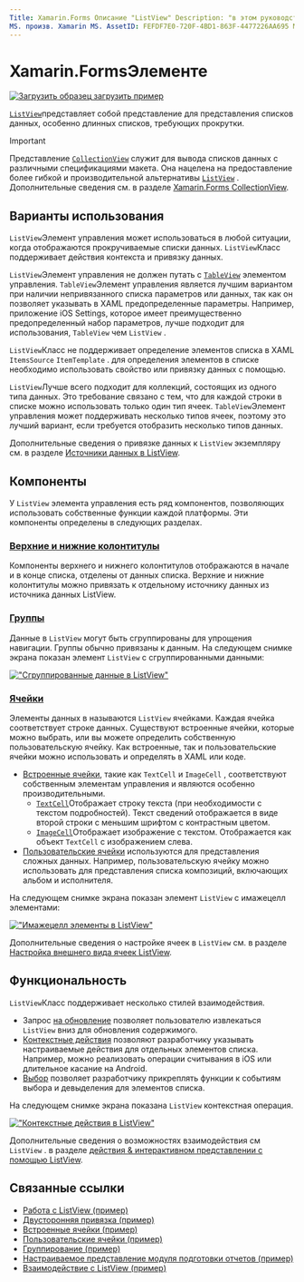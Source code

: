 ```yaml
---
Title: Xamarin.Forms Описание "ListView" Description: "в этом руководство описывается Xamarin.Forms ListView, который можно использовать для представления данных в интерактивных списках".
MS. произв. Xamarin MS. AssetID: FEFDF7E0-720F-4BD1-863F-4477226AA695 MS. Technology: Xamarin-Forms author: давидбритч MS. author: дабритч МС. Дата: 09/04/2019 No-Loc: [ Xamarin.Forms , Xamarin.Essentials ]
---
```


# <a name="xamarinforms-listview"></a>Xamarin.FormsЭлементе

[![Загрузить образец](~/media/shared/download.png) загрузить пример](https://docs.microsoft.com/samples/xamarin/xamarin-forms-samples/workingwithlistview)

[`ListView`](xref:Xamarin.Forms.ListView)представляет собой представление для представления списков данных, особенно длинных списков, требующих прокрутки.

> [!IMPORTANT]
> Представление [`CollectionView`](xref:Xamarin.Forms.CollectionView) служит для вывода списков данных с различными спецификациями макета. Она нацелена на предоставление более гибкой и производительной альтернативы [`ListView`](xref:Xamarin.Forms.ListView) . Дополнительные сведения см. в разделе [Xamarin.Forms CollectionView](~/xamarin-forms/user-interface/collectionview/index.md).

## <a name="use-cases"></a>Варианты использования

`ListView`Элемент управления может использоваться в любой ситуации, когда отображаются прокручиваемые списки данных. `ListView`Класс поддерживает действия контекста и привязку данных.

`ListView`Элемент управления не должен путать с [`TableView`](~/xamarin-forms/user-interface/tableview.md) элементом управления. `TableView`Элемент управления является лучшим вариантом при наличии непривязанного списка параметров или данных, так как он позволяет указывать в XAML предопределенные параметры. Например, приложение iOS Settings, которое имеет преимущественно предопределенный набор параметров, лучше подходит для использования, `TableView` чем `ListView` .

`ListView`Класс не поддерживает определение элементов списка в XAML `ItemsSource` `ItemTemplate` . для определения элементов в списке необходимо использовать свойство или привязку данных с помощью.

`ListView`Лучше всего подходит для коллекций, состоящих из одного типа данных. Это требование связано с тем, что для каждой строки в списке можно использовать только один тип ячеек. `TableView`Элемент управления может поддерживать несколько типов ячеек, поэтому это лучший вариант, если требуется отобразить несколько типов данных.

Дополнительные сведения о привязке данных к `ListView` экземпляру см. в разделе [Источники данных в ListView](~/xamarin-forms/user-interface/listview/data-and-databinding.md).

## <a name="components"></a>Компоненты

У `ListView` элемента управления есть ряд компонентов, позволяющих использовать собственные функции каждой платформы. Эти компоненты определены в следующих разделах.

### <a name="headers-and-footers"></a>[Верхние и нижние колонтитулы](customizing-list-appearance.md#headers-and-footers)

Компоненты верхнего и нижнего колонтитулов отображаются в начале и в конце списка, отделены от данных списка. Верхние и нижние колонтитулы можно привязать к отдельному источнику данных из источника данных ListView.

### <a name="groups"></a>[Группы](customizing-list-appearance.md#grouping)

Данные в `ListView` могут быть сгруппированы для упрощения навигации. Группы обычно привязаны к данным. На следующем снимке экрана показан элемент `ListView` с сгруппированными данными:

[!["Сгруппированные данные в ListView"](images/grouping-depth-cropped.png)](images/grouping-depth.png#lightbox "Сгруппированные данные в ListView")

### <a name="cells"></a>[Ячейки](customizing-cell-appearance.md)

Элементы данных в называются `ListView` ячейками. Каждая ячейка соответствует строке данных. Существуют встроенные ячейки, которые можно выбрать, или вы можете определить собственную пользовательскую ячейку. Как встроенные, так и пользовательские ячейки можно использовать и определять в XAML или коде.

- [Встроенные ячейки](customizing-cell-appearance.md#built-in-cells), такие как `TextCell` и `ImageCell` , соответствуют собственным элементам управления и являются особенно производительными.
  - [`TextCell`](customizing-cell-appearance.md#textcell)Отображает строку текста (при необходимости с текстом подробностей). Текст сведений отображается в виде второй строки с меньшим шрифтом с контрастным цветом.
  - [`ImageCell`](customizing-cell-appearance.md#imagecell)Отображает изображение с текстом. Отображается как объект `TextCell` с изображением слева.
- [Пользовательские ячейки](customizing-cell-appearance.md#custom-cells) используются для представления сложных данных. Например, пользовательскую ячейку можно использовать для представления списка композиций, включающих альбом и исполнителя.

На следующем снимке экрана показан элемент `ListView` с имажецелл элементами:

[!["Имажецелл элементы в ListView"](images/image-cell-default-cropped.png)](images/image-cell-default.png#lightbox "Имажецелл элементы в ListView")

Дополнительные сведения о настройке ячеек в `ListView` см. в разделе [Настройка внешнего вида ячеек ListView](customizing-cell-appearance.md).

## <a name="functionality"></a>Функциональность

`ListView`Класс поддерживает несколько стилей взаимодействия.

- Запрос [на обновление](interactivity.md#pull-to-refresh) позволяет пользователю извлекаться `ListView` вниз для обновления содержимого.
- [Контекстные действия](interactivity.md#context-actions) позволяют разработчику указывать настраиваемые действия для отдельных элементов списка. Например, можно реализовать операции считывания в iOS или длительное касание на Android.
- [Выбор](interactivity.md#selection-and-taps) позволяет разработчику прикреплять функции к событиям выбора и девыделения для элементов списка.

На следующем снимке экрана показана `ListView` контекстная операция.

[!["Контекстные действия в ListView"](images/context-default-cropped.png)](images/context-default.png#lightbox "Контекстные действия в ListView")

Дополнительные сведения о возможностях взаимодействия см `ListView` . в разделе [действия & интерактивном представлении с помощью ListView](interactivity.md).

## <a name="related-links"></a>Связанные ссылки

- [Работа с ListView (пример)](https://docs.microsoft.com/samples/xamarin/xamarin-forms-samples/workingwithlistview)
- [Двусторонняя привязка (пример)](https://docs.microsoft.com/samples/xamarin/xamarin-forms-samples/userinterface-listview-switchentrytwobinding)
- [Встроенные ячейки (пример)](https://docs.microsoft.com/samples/xamarin/xamarin-forms-samples/userinterface-listview-builtincells)
- [Пользовательские ячейки (пример)](https://docs.microsoft.com/samples/xamarin/xamarin-forms-samples/userinterface-listview-customcells)
- [Группирование (пример)](https://docs.microsoft.com/samples/xamarin/xamarin-forms-samples/userinterface-listview-grouping)
- [Настраиваемое представление модуля подготовки отчетов (пример)](https://docs.microsoft.com/samples/xamarin/xamarin-forms-samples/workingwithlistviewnative/)
- [Взаимодействие с ListView (пример)](https://docs.microsoft.com/samples/xamarin/xamarin-forms-samples/userinterface-listview-interactivity)

